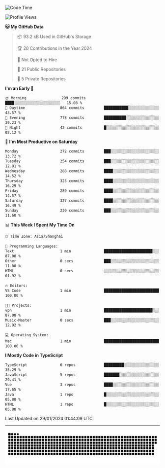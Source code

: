 <!--
<picture>
  <source
    srcset="https://github-readme-stats.vercel.app/api?username=kevinxft&show_icons=true&theme=dark"
    media="(prefers-color-scheme: dark)"
  />
  <source
    srcset="https://github-readme-stats.vercel.app/api?username=kevinxft&show_icons=true"
    media="(prefers-color-scheme: light), (prefers-color-scheme: no-preference)"
  />
  <img src="https://github-readme-stats.vercel.app/api?username=kevinxft&show_icons=true" />
</picture>
-->

<!--START_SECTION:waka-->
![Code Time](http://img.shields.io/badge/Code%20Time-1%2C451%20hrs%2024%20mins-blue)

![Profile Views](http://img.shields.io/badge/Profile%20Views-0-blue)

**🐱 My GitHub Data** 

> 📦 93.2 kB Used in GitHub's Storage 
 > 
> 🏆 20 Contributions in the Year 2024
 > 
> 🚫 Not Opted to Hire
 > 
> 📜 21 Public Repositories 
 > 
> 🔑 5 Private Repositories 
 > 
**I'm an Early 🐤** 

```text
🌞 Morning                299 commits         ████░░░░░░░░░░░░░░░░░░░░░   15.08 % 
🌆 Daytime                864 commits         ███████████░░░░░░░░░░░░░░   43.57 % 
🌃 Evening                778 commits         ██████████░░░░░░░░░░░░░░░   39.23 % 
🌙 Night                  42 commits          █░░░░░░░░░░░░░░░░░░░░░░░░   02.12 % 
```
📅 **I'm Most Productive on Saturday** 

```text
Monday                   272 commits         ███░░░░░░░░░░░░░░░░░░░░░░   13.72 % 
Tuesday                  254 commits         ███░░░░░░░░░░░░░░░░░░░░░░   12.81 % 
Wednesday                288 commits         ████░░░░░░░░░░░░░░░░░░░░░   14.52 % 
Thursday                 323 commits         ████░░░░░░░░░░░░░░░░░░░░░   16.29 % 
Friday                   289 commits         ████░░░░░░░░░░░░░░░░░░░░░   14.57 % 
Saturday                 327 commits         ████░░░░░░░░░░░░░░░░░░░░░   16.49 % 
Sunday                   230 commits         ███░░░░░░░░░░░░░░░░░░░░░░   11.60 % 
```


📊 **This Week I Spent My Time On** 

```text
🕑︎ Time Zone: Asia/Shanghai

💬 Programming Languages: 
Text                     1 min               ██████████████████████░░░   87.08 % 
Other                    0 secs              ███░░░░░░░░░░░░░░░░░░░░░░   11.00 % 
HTML                     0 secs              ░░░░░░░░░░░░░░░░░░░░░░░░░   01.92 % 

🔥 Editors: 
VS Code                  1 min               █████████████████████████   100.00 % 

🐱‍💻 Projects: 
vpn                      1 min               ██████████████████████░░░   87.08 % 
Music-Master             0 secs              ███░░░░░░░░░░░░░░░░░░░░░░   12.92 % 

💻 Operating System: 
Mac                      1 min               █████████████████████████   100.00 % 
```

**I Mostly Code in TypeScript** 

```text
TypeScript               6 repos             █████████░░░░░░░░░░░░░░░░   35.29 % 
JavaScript               5 repos             ███████░░░░░░░░░░░░░░░░░░   29.41 % 
Vue                      3 repos             ████░░░░░░░░░░░░░░░░░░░░░   17.65 % 
Java                     1 repo              █░░░░░░░░░░░░░░░░░░░░░░░░   05.88 % 
HTML                     1 repo              █░░░░░░░░░░░░░░░░░░░░░░░░   05.88 % 
```




 Last Updated on 29/01/2024 01:44:09 UTC
<!--END_SECTION:waka-->

---

<picture>
  <source media="(prefers-color-scheme: dark)" srcset="https://raw.githubusercontent.com/kevinxft/kevinxft/output/github-contribution-grid-snake-dark.svg">
  <source media="(prefers-color-scheme: light)" srcset="https://raw.githubusercontent.com/kevinxft/kevinxft/output/github-contribution-grid-snake.svg">
  <img alt="github contribution grid snake animation" src="https://raw.githubusercontent.com/kevinxft/kevinxft/output/github-contribution-grid-snake.svg">
</picture>